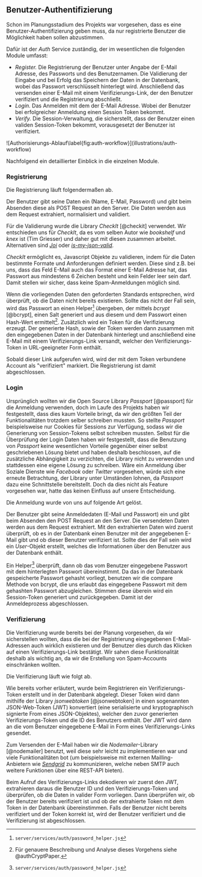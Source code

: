 ## Benutzer-Authentifizierung

Schon im Planungsstadium des Projekts war vorgesehen, dass es eine Benutzer-Authentifizierung geben muss, da nur registrierte Benutzer die Möglichkeit haben sollen abzustimmen.

Dafür ist der _Auth_ Service zuständig, der im wesentlichen die folgenden Module umfasst:

- *Register.* Die Registrierung der Benutzer unter Angabe der E-Mail Adresse, des Passworts und des Benutzernamen. Die Validierung der Eingabe und bei Erfolg das Speichern der Daten in der Datenbank, wobei das Passwort verschlüsselt hinterlegt wird. Anschließend das versenden einer E-Mail mit einem Verifizierungs-Link, der den Benutzer verifiziert und die Registrierung abschließt.
- *Login.* Das Anmelden mit dem der E-Mail Adresse. Wobei der Benutzer bei erfolgreicher Anmeldung einen Session Token bekommt.
- *Verify.* Die Session-Verwaltung, die sicherstellt, dass der Benutzer einen validen Session-Token bekommt, vorausgesetzt der Benutzer ist verifiziert.

<section id="fig:auth-workflow">
![Authorisierungs-Ablauf\label{fig:auth-workflow}](illustrations/auth-workflow)

</section>

Nachfolgend ein detaillierter Einblick in die einzelnen Module.

### Registrierung

Die Registrierung läuft folgendermaßen ab.

Der Benutzer gibt seine Daten ein (Name, E-Mail, Password) und gibt beim Absenden diese als POST Request an den Server. Die Daten werden aus dem Request extrahiert, normalisiert und validiert.

Für die Validierung wurde die Library _CheckIt_ [@checkit] verwendet. Wir entschieden uns für _CheckIt_, da es vom selben Autor wie _bookshelf_ und _knex_ ist (Tim Griesser) und daher gut mit diesen zusammen arbeitet. Alternativen sind [_Joi_](https://www.npmjs.com/package/joi) oder [_is-my-json-valid_](https://github.com/mafintosh/is-my-json-valid).

_CheckIt_ ermöglicht es, Javascript Objekte zu validieren, indem für die Daten bestimmte Formate und Anforderungen definiert werden.
Diese sind z.B. bei uns, dass das Feld E-Mail auch das Format einer E-Mail Adresse hat, das Passwort aus mindestens 6 Zeichen besteht und kein Felder leer sein darf.
Damit stellen wir sicher, dass keine Spam-Anmeldungen möglich sind.

Wenn die vorliegenden Daten den geforderten Standards entsprechen, wird überprüft, ob die Daten nicht bereits existieren.
Sollte das nicht der Fall sein, wird das Passwort an einen Helper[^password-helper] übergeben, der mittels _bcrypt_ [@bcrypt], einen Salt generiert und aus diesem und dem Passwort einen Hash-Wert ermittelt[^auth-security]. Zusätzlich wird ein Token für die Verifizierung erzeugt. Der generierte Hash, sowie der Token werden dann zusammen mit den eingegebenen Daten in der Datenbank hinterlegt und anschließend eine E-Mail mit einem Verifizierungs-Link versandt, welcher den Verifizierungs-Token in URL-geeigneter Form enthält.

[^password-helper]: `server/services/auth/password_helper.js`

[^auth-security]: Für genauere Beschreibung und Analyse dieses Vorgehens siehe @authCryptPaper.

Sobald dieser Link aufgerufen wird, wird der mit dem Token verbundene Account als "verifiziert" markiert. Die Registrierung ist damit abgeschlossen.

### Login

Ursprünglich wollten wir die Open Source Library _Passport_ [@passport] für die Anmeldung verwenden, doch im Laufe des Projekts haben wir festgestellt, dass dies kaum Vorteile bringt, da wir den größten Teil der Funktionalitäten trotzdem selber schreiben mussten.
So stellte _Passport_ beispielsweise nur Cookies für Sessions zur Verfügung, sodass wir die Generierung von Session-Tokens selbst schreiben mussten. Selbst für die Überprüfung der Login Daten haben wir festgestellt, dass die Benutzung von _Passport_ keine wesentlichen Vorteile gegenüber einer selbst geschriebenen Lösung bietet und haben deshalb beschlossen, auf die zusätzliche Abhängigkeit zu verzichten, die Library nicht zu verwenden und stattdessen eine eigene Lösung zu schreiben.
Wäre ein Anmeldung über Soziale Dienste wie _Facebook_ oder _Twitter_ vorgesehen, würde sich eine erneute Betrachtung, der Library unter Umständen lohnen, da _Passport_ dazu eine Schnittstelle bereitstellt. Doch da dies nicht als Feature vorgesehen war, hatte das keinen Einfluss auf unsere Entscheidung.

Die Anmeldung wurde von uns auf folgende Art gelöst.

Der Benutzer gibt seine Anmeldedaten (E-Mail und Passwort) ein und gibt beim Absenden den POST Request an den Server. Die versendeten Daten werden aus dem Request extrahiert.
Mit den extrahierten Daten wird zuerst überprüft, ob es in der Datenbank einen Benutzer mit der angegebenen E-Mail gibt und ob dieser Benutzer verifiziert ist. Sollte dies der Fall sein wird ein _User_-Objekt erstellt, welches die Informationen über den Benutzer aus der Datenbank enthält.

Ein Helper[^password-helper] überprüft, dann ob das vom Benutzer eingegebene Passwort mit dem hinterlegten Passwort übereinstimmt. Da das in der Datenbank gespeicherte Passwort gehasht vorliegt, benutzen wir die compare Methode von bcrypt, die uns erlaubt das eingegebene Passwort mit dem gehashten Passwort abzugleichen. Stimmen diese überein wird ein Session-Token generiert und zurückgegeben.
Damit ist der Anmeldeprozess abgeschlossen.


### Verifizierung

Die Verifizierung wurde bereits bei der Planung vorgesehen, da wir sicherstellen wollten, dass die bei der Registrierung eingegebenen E-Mail-Adressen auch wirklich existieren und der Benutzer dies durch das Klicken auf einen Verifizierungs-Link bestätigt. Wir sahen diese Funktionalität deshalb als wichtig an, da wir die Erstellung von Spam-Accounts einschränken wollten.

Die Verifizierung läuft wie folgt ab.

Wie bereits vorher erläutert, wurde beim Registrieren ein Verifizierungs-Token erstellt und in der Datenbank abgelegt.
Dieser Token wird dann mithilfe der Library _jsonwebtoken_ [@jsonwebtoken] in einen sogenannten JSON-Web-Token (JWT) konvertiert (eine serialisierte und kryptographisch signierte From eines JSON-Objektes), welcher den zuvor generierten Verifizierungs-Token und die ID des Benutzers enthält. Der JWT wird dann an die vom Benutzer eingegebene E-Mail in Form eines Verifizierungs-Links gesendet.

Zum Versenden der E-Mail haben wir die _Nodemailer_-Library [@nodemailer] benutzt, weil diese sehr leicht zu implementieren war und viele Funktionalitäten bot (um beispielsweise mit externen Mailling-Anbietern wie [_Sendgrid_](https://sendgrid.com/) zu kommunizieren, welche neben SMTP auch weitere Funktionen über eine REST-API bieten).

Beim Aufruf des Verifizierungs-Links dekodieren wir zuerst den JWT, extrahieren daraus die Benutzer ID und den Verifizierungs-Token und überprüfen, ob die Daten in valider Form vorliegen.
Dann überprüfen wir, ob der Benutzer bereits verifiziert ist und ob der extrahierte Token mit dem Token in der Datenbank übereinstimmen. Falls der Benutzer nicht bereits verifiziert und der Token korrekt ist, wird der Benutzer verifiziert und die Verifizierung ist abgeschlossen.
